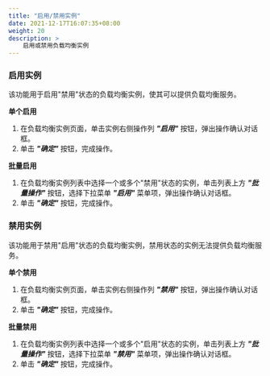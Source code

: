 ```yaml
---
title: "启用/禁用实例"
date: 2021-12-17T16:07:35+08:00
weight: 20
description: >
    启用或禁用负载均衡实例
---
```


### 启用实例

该功能用于启用"禁用"状态的负载均衡实例，使其可以提供负载均衡服务。

**单个启用**

1. 在负载均衡实例页面，单击实例右侧操作列 **_"启用"_** 按钮，弹出操作确认对话框。
2. 单击 **_"确定"_** 按钮，完成操作。

**批量启用**

1. 在负载均衡实例列表中选择一个或多个"禁用"状态的实例，单击列表上方 **_"批量操作"_** 按钮，选择下拉菜单 **_"启用"_** 菜单项，弹出操作确认对话框。
2. 单击 **_"确定"_** 按钮，完成操作。

### 禁用实例

该功能用于禁用"启用"状态的负载均衡实例，禁用状态的实例无法提供负载均衡服务。

**单个禁用**

1. 在负载均衡实例页面，单击实例右侧操作列 **_"禁用"_** 按钮，弹出操作确认对话框。
2. 单击 **_"确定"_** 按钮，完成操作。

**批量禁用**

1. 在负载均衡实例列表中选择一个或多个"启用"状态的实例，单击列表上方 **_"批量操作"_** 按钮，选择下拉菜单 **_"禁用"_** 菜单项，弹出操作确认对话框。
2. 单击 **_"确定"_** 按钮，完成操作。